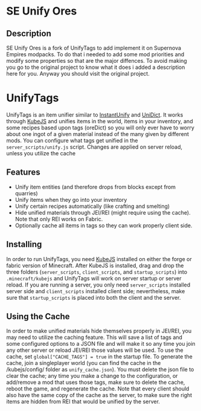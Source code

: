 # SE Unify Ores

## Description

SE Unify Ores is a fork of UnifyTags to add implement it on Supernova Empires modpacks. To do that i needed to add some mod priorities and modify some properties so that are the major diffences. To avoid making you go to the original project to know what it does i added a description here for you. Anyway you should visit the original project.

# UnifyTags

UnifyTags is an item unifier similar to [InstantUnify](https://www.curseforge.com/minecraft/mc-mods/instantunify) and [UniDict](https://www.curseforge.com/minecraft/mc-mods/unidict). It works through [KubeJS](https://www.curseforge.com/minecraft/mc-mods/kubejs) and unifies items in the world, items in your inventory, and some recipes based upon tags (oreDict) so you will only ever have to worry about one ingot of a given material instead of the many given by different mods. You can configure what tags get unified in the `server_scripts/unify.js` script. Changes are applied on server reload, unless you utilize the cache

## Features

- Unify item entities (and therefore drops from blocks except from quarries)
- Unify items when they go into your inventory
- Unify certain recipes automatically (like crafting and smelting)
- Hide unified materials through JEI/REI (might require using the cache). Note that only REI works on Fabric.
- Optionally cache all items in tags so they can work properly client side.

## Installing

In order to run UnifyTags, you need [KubeJS](https://www.curseforge.com/minecraft/mc-mods/kubejs) installed on either the forge or fabric version of Minecraft. After KubeJS is installed, drag and drop the three folders (`server_scripts`, `client_scripts`, and `startup_scripts`) into `.minecraft/kubejs` and UnifyTags will work on server startup or server reload. If you are running a server, you only need `server_scripts` installed server side and `client_scripts` installed client side; nevertheless, make sure that `startup_scripts` is placed into both the client and the server.

## Using the Cache

In order to make unified materials hide themselves properly in JEI/REI, you may need to utilize the caching feature. This will save a list of tags and some configured options to a JSON file and will make it so any time you join any other server or reload JEI/REI those values will be used. To use the cache, set `global["CACHE_TAGS"] = true` in the startup file. To generate the cache, join a singleplayer world (you can find the cache in the /kubejs/config/ folder as `unify_cache.json`). You must delete the json file to clear the cache; any time you make a change to the configuration, or add/remove a mod that uses those tags, make sure to delete the cache, reboot the game, and regenerate the cache. Note that every client should also have the same copy of the cache as the server, to make sure the right items are hidden from REI that would be unified by the server.
